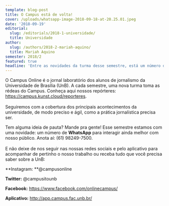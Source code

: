 ```yaml
---
template: blog-post
title: O Campus está de volta!
cover: /uploads/whatsapp-image-2018-09-18-at-20.25.01.jpeg
date: '2018-09-19'
editorial:
  slug: /editorials/2018-1-universidade/
  title: Universidade
author:
  slug: /authors/2018-2-mariah-aquino/
  title: Mariah Aquino
semester: 2018/2
featured: true
headline: 'Entre as novidades da turma desse semestre, está um número de WhatsApp'
---
```

O Campus Online é o jornal laboratório dos alunos de jornalismo da Universidade de Brasília (UnB). A cada semestre, uma nova turma toma as rédeas do Campus. Conheça aqui nossos repórteres: https://campus.kunst.cloud/reporteres. \
\
Seguiremos com a cobertura dos principais acontecimentos da universidade, de modo preciso e ágil, como a prática jornalística precisa ser.

Tem alguma ideia de pauta? Mande pra gente! Esse semestre estamos com uma novidade: um número de **WhatsApp** para interagir ainda melhor com nosso público. Anota aí: (61) 98249-7500.\
\
E não deixe de nos seguir nas nossas redes sociais e pelo aplicativo para acompanhar de pertinho o nosso trabalho ou receba tudo que você precisa saber sobre a UnB:

**Instagram: **@campusonline

**Twitter:** @campusitounb

**Facebook:** https://www.facebook.com/onlinecampus/

**Aplicativo:** http://app.campus.fac.unb.br/
